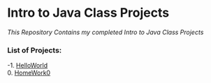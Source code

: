# Intro to Java Class Projects
*This Repository Contains my completed Intro to Java Class Projects*


### List of Projects:
-1. [HelloWorld](https://github.com/rightbrainpapi/IntroToJavaClassProjects/tree/master/HelloWorld) <br>
 0. [HomeWork0](https://github.com/rightbrainpapi/IntroToJavaClassProjects/tree/master/HomeWork0) 